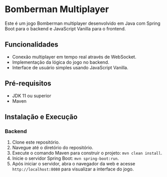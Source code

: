 # Bomberman Multiplayer

Este é um jogo Bomberman multiplayer desenvolvido em Java com Spring Boot para o backend e JavaScript Vanilla para o frontend.

## Funcionalidades

- Conexão multiplayer em tempo real através de WebSocket.
- Implementação da lógica do jogo no backend.
- Interface de usuário simples usando JavaScript Vanilla.

## Pré-requisitos

- JDK 11 ou superior
- Maven

## Instalação e Execução

### Backend

1. Clone este repositório.
2. Navegue até o diretório do repositório.
3. Execute o comando Maven para construir o projeto: `mvn clean install`.
4. Inicie o servidor Spring Boot: `mvn spring-boot:run`.
5. Após iniciar o servidor, abra o navegador da web e acesse `http://localhost:8080` para visualizar a interface do jogo.



